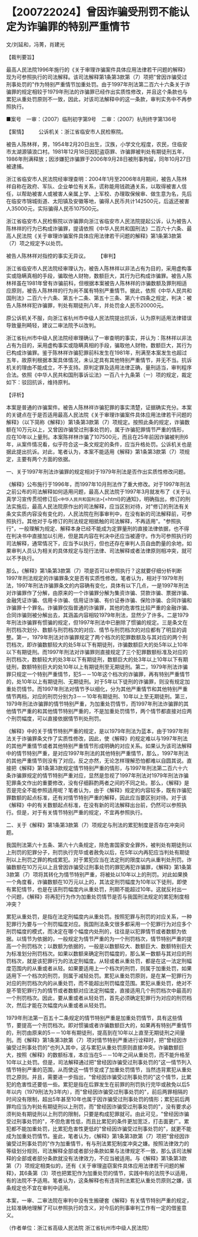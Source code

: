 # 【200722024】曾因诈骗受刑罚不能认定为诈骗罪的特别严重情节

文/刘延和，冯菁，肖建光

【裁判要旨】

最高人民法院1996年施行的《关于审理诈骗案件具体应用法律若干问题的解释》现为可参照执行的司法解释。该司法解释第1条第3款第（7）项把"曾因诈骗受过刑事处罚的"作为特别严重情节加重处罚。由于1997年刑法第二百六十六条关于诈骗罪的规定相较于1979年刑法的诈骗罪已经作出实质性修改，并且这个条款也与累犯从重处罚原则不一致，因此，对该司法解释中的这一条款，审判实务中不再参照执行。

■案号　一审：（2007）临刑初字第9号　二审：（2007）杭刑终字第136号

【案情】 　　公诉机关：浙江省临安市人民检察院。

被告人陈林祥，男，1954年2月20日出生，汉族，小学文化程度，农民，住临安市太湖源镇浪口村。1981年12月18日因犯盗窃罪、诈骗罪被判处有期徒刑五年，1986年刑满释放；因涉嫌犯诈骗罪于2006年9月28日被刑事拘留，同年10月27日被逮捕。

浙江省临安市人民法院经审理查明：2004年1月至2006年8月期间，被告人陈林祥自称在政府、军队、企业单位有关系，谎称能用钱疏通关系，以取得被害人信任，以帮助被害人或被害人亲属上学、上军校、办理取保候审、做生意为名，先后在临安市锦城街道、太阳镇及安徽等地，骗得人民币共计142500元，后返还被害人35000元，实际骗得人民币107500元。

浙江省临安市人民检察院以诈骗罪向浙江省临安市人民法院提起公诉，认为被告人陈林祥的行为已构成诈骗罪，提请依照《中华人民共和国刑法》二百六十六条、最高人民法院《关于审理诈骗案件具体应用法律若干问题的解释》第1条第3款第（7）项之规定予以处罚。

被告人陈林祥对指控的事实无异议。 　　【审判】

浙江省临安市人民法院经审理认为，被告人陈林祥以非法占有为目的，采用虚构事实或隐瞒真相的手段，骗取他人财物，数额巨大，其行为已构成诈骗罪。被告人陈林祥虽在1981年曾有诈骗前科，但根据本案被告人陈林祥的诈骗数额及罪刑相适应原则，被告人陈林祥的行为尚不属有特别严重情节。据此，依照《中华人民共和国刑法》二百六十六条、第五十二条、第五十三条、第六十四条之规定，判决：被告人陈林祥犯诈骗罪，判处有期徒刑八年，并处罚金人民币20000元。

原公诉机关不服，向浙江省杭州市中级人民法院提出抗诉，认为原判适用法律错误导致量刑畸轻，建议二审法院予以改判。

浙江省杭州市中级人民法院经审理确认了一审查明的事实，并认为：陈林祥以非法占有为目的，采用虚构事实或隐瞒真相的手段，骗取他人财物，数额巨大，其行为已构成诈骗罪。鉴于陈林祥诈骗犯罪前科发生在1981年，刑满至本案发生也超过五年，故原判根据本案具体情况，未认定具有其他特别严重情节，并无不当。抗诉机关的理由不能成立，不予支持。原判定罪及适用法律正确，量刑适当，审判程序合法。依照《中华人民共和国刑事诉讼法》一百八十九条第（一）项的规定，裁定如下：驳回抗诉，维持原判。

【评析】

本案是普通的诈骗案件。被告人陈林祥诈骗犯罪的事实清楚，证据确实充分。本案的关键点在于是否适用最高人民法院《关于审理诈骗案件具体应用法律若干问题的解释》（以下简称《解释》）第1条第3款第（7）项规定。按照此条的规定，诈骗数额在10万元以上，又曾因诈骗受过刑事处罚的，属于诈骗犯罪情节严重的情形，应在10年以上量刑。本案陈祥林诈骗了107500元，而且在25年前因诈骗被判刑6年，从案件情况看，似乎符合这一条文规定的条件，应当升格处罚。公诉机关也是据此提出抗诉。对此，笔者认为，本案不能适用《解释》第1条第3款第（7）项规定，主要有两个方面的依据。

一、关于1997年刑法诈骗罪的规定相对于1979年刑法是否作出实质性修改问题。

《解释》公布施行于1996年，而1997年10月刑法作了重大修改。对于1997年刑法之前公布的司法解释如何适用问题，最高人民法院于1997年3月就发布了《关于认真学习宣传贯彻修订后`<中华人民共和国刑法>`{=html}的通知》，明确指出，修订的刑法实施后，最高人民法院原作出的司法解释，应当区别对待，对"修订的刑法有关条文实质内容没有变化的，人民法院在刑事审判中，在没有新的司法解释前，可参照执行。其他对于与修订的刑法规定相抵触的司法解释，不再适用"。"参照执行"，一般理解为规定、解释本身已经不能成为定罪量刑的直接法律依据，也不得在判决书中直接加以引用，但是其内容在判决中还应当被遵守。作为可参照执行的司法解释，通常情况下，应当予以执行，但也还存在审判人员自由酌量的余地，如果审判人员认为相关的具体规定与现行法律、司法解释或者法律原则相冲突，就可以不予执行。

那么，《解释》第1条第3款第（7）项是否可以参照执行？这就要仔细分析判断1997年刑法规定的诈骗罪条文是否有实质性修改。笔者认为，相对于1979年刑法，1997年刑法诈骗罪条文的内容确有变化，具体有以下几点，一是1997年刑法对诈骗罪作了分解，由原来的一个诈骗罪分解为集资诈骗、贷款诈骗、票据诈骗、金融凭证诈骗、信用卡诈骗、信用证诈骗、有价证券诈骗、保险诈骗、合同诈骗和诈骗罪十个罪名。诈骗罪仅指普通的诈骗罪，其他的危害性比较严重的金融诈骗、合同诈骗则被分解出去，其涵盖内容相较1979年刑法，显然少了许多。二是1979年刑法诈骗罪有惯骗的规定，但1997年刑法中已删除了惯骗的规定。三是条文在刑罚档次划分、数额与刑罚档次的对应、情节与刑罚档次的对应都有了明显的调整。第一，1979年刑法对诈骗罪规定了两个档次的犯罪数额及与其对应的两个刑罚档次，即诈骗数额较大的处5年以下有期徒刑，诈骗数额巨大的处5年以上10年以下有期徒刑。而1997年刑法对诈骗罪则直接规定了三个犯罪数额标准及对应的刑罚档次，数额较大的处3年以下有期徒刑，数额巨大的处3年以上10年以下有期徒刑，数额特别巨大的处10年以上有期徒刑至无期徒刑。第二，1979年刑法诈骗罪只规定一个特别严重情节，犯5－－10年这个档次的诈骗罪，再有特别严重情节的，处10年以上有期徒刑、无期徒刑。对于5年以下徒刑的诈骗罪，则没有规定加重处罚情节。而1997年刑法对情节予以细化，分为其他严重情节和其他特别严重情节两档，对应的刑罚分别为3－－10年有期徒刑、10年以上至无期徒刑。第三，1979年刑法诈骗罪的情节特别严重，为加重处罚情节，而1997年刑法诈骗罪的其他情节严重的和其他情节特别严重的，不是加重处罚情节，两个情节都直接对应两个刑罚幅度，可以直接依据情节判处刑罚。

《解释》中的关于情节特别严重的规定，是以1979年刑法为蓝本，由于1997年刑法关于诈骗罪条文作了实质性修改，因此，使《解释》的规定难以与1997年刑法的其他严重情节或者其他特别严重情节形成明确的对应关系。如果认为该司法解释中的情节特别严重，是对应1997年刑法的其他特别严重情节，那么，1997年刑法的其他严重情节则没有了对应。反之亦然，无论怎样理解恐怕都难以自圆其说。直接把《解释》第1条第3款规定情节特别严重的情形，与1997年刑法第二百六十六条诈骗罪规定的情节特别严重对应，显然是忽视了1997年刑法对1979年刑法诈骗犯罪条文作出的重要修改，没有仔细斟酌两者之间的不同之处。那么，《解释》是否是完全不能参照适用呢？笔者认为，由于《解释》规定的内容较多，既有诈骗犯罪数额的起点标准，还有对情节特别严重的解释，因此应当要区别对待。对于该《解释》中的有关数额起点标准，在没有新的司法解释出台前，仍然可以参照执行。但是，对于有关情节特别严重的规定，不宜再参照执行。

二、关于《解释》第1条第3款第（7）项规定与刑法的累犯制度是否存在冲突问题。

我国刑法第六十五条、第六十六条规定，除危害国家安全罪外，被判处有期徒刑以上刑罚的犯罪分子，刑罚执行完毕或者赦免以后，在5年以内再犯应当判处有期徒刑以上刑罚之罪的构成累犯。对于累犯应当在法定刑的限度以内从重判处刑罚。诈骗数额在10万元以上且曾因诈骗受过刑事处罚的罪犯再犯诈骗罪，《解释》第1条第3款第（7）项将其转化为情节特别严重，将被处以10年以上的刑罚。对此如果换一个角度看，诈骗数额在10万元以上的，其法定刑罚幅度为10年以下徒刑，即使有累犯情节，也是在该刑罚幅度内从重处罚，刑期不能超过10年。这就反衬出一个问题，《解释》将再犯行为作为加重处罚情节是否与我国刑法规定的累犯制度相冲突？

累犯从重处罚，是指在法定刑幅度内从重处罚。按照犯罪与刑罚的对应关系，一种犯罪行为要与一个刑罚幅度对应。我国刑法条文很多都采用一个犯罪行为对应多个刑罚幅度的模式，而决定在哪个幅度内处刑的，往往是以犯罪情节或者数额为依据。以情节为依据的，一般规定为情节严重的为一个刑罚档次，情节特别严重的提高一个刑罚档次；以数额为依据的，一般是以数额较大、数额巨大、数额特别巨大为标准划分刑罚档次。如果以数额来确定刑罚幅度的，那么某一数额与其对应的刑罚档次，就是该犯罪行为的法定刑幅度。从轻或者从重处罚，都是在这一法定刑幅度范围内的从重或者从轻。如果要适用上一个档次的刑罚，则属于加重处罚，如果适用下一个档次的刑罚，则属于减轻处罚。累犯从重处罚原则，是在某一犯罪行为对应的刑罚档次内的从重处罚，而不能超出刑罚幅度范围。累犯从重处罚，绝对不是不管犯罪行为的情节或者数额对应法定刑幅度，直接适用几个刑罚档次中最高的一个刑罚档次。因此，要从重或者从轻处罚，首先必须确定犯罪行为对应的刑罚档次，然后才能在次幅度内从重或者从轻处罚。

1979年刑法第一百五十二条规定的情节特别严重是加重处罚情节，具有这些情节，要提高一个刑罚档次。即对惯骗或者诈骗数额巨大的，如果再有特别严重情节的，刑罚由原来的5－－10年有期徒刑，提高到在10年以上直至无期徒刑之间量刑。而《解释》第1条第3款第（7）项对情节特别严重进行诠释时，把"曾经因诈骗受过刑事处罚的"也列入其中，这与累犯从重处罚原则直接冲突。诈骗数额巨大，按照《解释》的数额标准，本应当在5－－10年之间从重处罚，而不能升格至10年以上处罚。但是，司法解释通过把"曾经因诈骗受过刑事处罚的"这一情节列入情节特别严重的范围，从而使这一情节变成了加重处罚情节，当然违背累犯从重处罚之原则。并且，需要进一步指出，"曾经因诈骗受过刑事处罚的"这个情节，比累犯的危害性还要低一些。累犯是指在后罪发生在前罪的刑罚执行完毕或赦免以后5年以内（1979刑法为3年内），而"曾经因诈骗受过刑事处罚的"，前后两罪相隔的时间没有限制，超出5年甚至10年也属于因诈骗受过刑事处罚的情形；累犯前后两罪均应当为判处有期徒刑以上刑罚，而"曾经因诈骗受过刑事处罚的"，没有要求必须判处有期徒刑以上刑罚的限制，只要是构成犯罪就可。由此可见，"曾经因诈骗受过刑事处罚的"，不但危害性低，而且比累犯的条件更加宽泛，打击面更广。累犯都不能加重处罚，比累犯危害性更低的"曾经因诈骗受过刑事处罚的"，就更不能成为加重处罚情节。鉴此，笔者认为，《解释》第1条第3款第（7）项把"曾经因诈骗受过刑事处罚的"作为加重情节，有与刑法累犯制度冲突之嫌。按照法律效力的等级划分规则，司法解释全部或者部分条款如果与法律规定不一致，那么该司法解释的全部或者部分条款就没有法律效力，不应当被适用。与《解释》第1条第3款第（7）项规定相类似的，还有《关于审理盗窃案件具体应用法律若干问题的解释》，其6条第（3）项也把累犯作为加重处罚的情节，实践中有的法院予以适用，有的法院不予适用。笔者认为，这条解释也有违背刑法累犯从重处罚原则之嫌，该条规定也不宜在审判中适用。

本案，一审、二审法院在审判中没有生搬硬套《解释》有关情节特别严重的规定，比较准确地理解了可以参照执行的含义，对今后的刑事审判工作有一定的借鉴意义。

（作者单位：浙江省高级人民法院 浙江省杭州市中级人民法院）